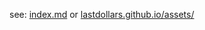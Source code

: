 see: [index.md](./index.md) or [lastdollars.github.io/assets/](https://lastdollars.github.io/assets/)